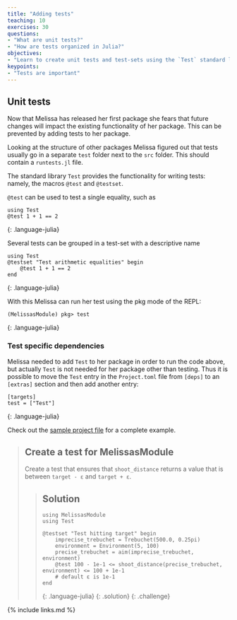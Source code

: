 ```yaml
---
title: "Adding tests"
teaching: 10
exercises: 30
questions:
- "What are unit tests?"
- "How are tests organized in Julia?"
objectives:
- "Learn to create unit tests and test-sets using the `Test` standard library"
keypoints:
- "Tests are important"
---
```


## Unit tests

Now that Melissa has released her first package she fears that future changes
will impact the existing functionality of her package.
This can be prevented by adding tests to her package.

Looking at the structure of other packages Melissa figured out that tests
usually go in a separate `test` folder next to the `src` folder.
This should contain a `runtests.jl` file.

The standard library `Test` provides the functionality for writing tests:
namely, the macros `@test` and `@testset`.

`@test` can be used to test a single equality, such as

~~~
using Test
@test 1 + 1 == 2
~~~
{: .language-julia}

Several tests can be grouped in a test-set with a descriptive name

~~~
using Test
@testset "Test arithmetic equalities" begin
    @test 1 + 1 == 2
end
~~~
{: .language-julia}

With this Melissa can run her test using the pkg mode of the REPL:

~~~
(MelissasModule) pkg> test
~~~
{: .language-julia}

### Test specific dependencies

Melissa needed to add `Test` to her package in order to run the code above, but
actually `Test` is not needed for her package other than testing.
Thus it is possible to move the `Test` entry in the `Project.toml` file from
`[deps]` to an `[extras]` section and then add another entry:

~~~
[targets]
test = ["Test"]
~~~
{: .language-julia}

Check out the [sample project file](../code/Project.toml) for a complete
example.

> ## Create a test for MelissasModule
>
> Create a test that ensures that `shoot_distance` returns a value that is
> between `target - ε` and `target + ε`.
>
> > ## Solution
> >
> > ~~~
> > using MelissasModule
> > using Test
> >
> > @testset "Test hitting target" begin
> >     imprecise_trebuchet = Trebuchet(500.0, 0.25pi)
> >     environment = Environment(5, 100)
> >     precise_trebuchet = aim(imprecise_trebuchet, environment)
> >     @test 100 - 1e-1 <= shoot_distance(precise_trebuchet, environment) <= 100 + 1e-1
> >     # default ε is 1e-1
> > end
> > ~~~
> > {: .language-julia}
> {: .solution}
{: .challenge}

{% include links.md %}
